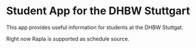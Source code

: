 # Student App for the DHBW Stuttgart

This app provides useful information for students at the DHBW Stuttgat.

Right now Rapla is supported as schedule source.


